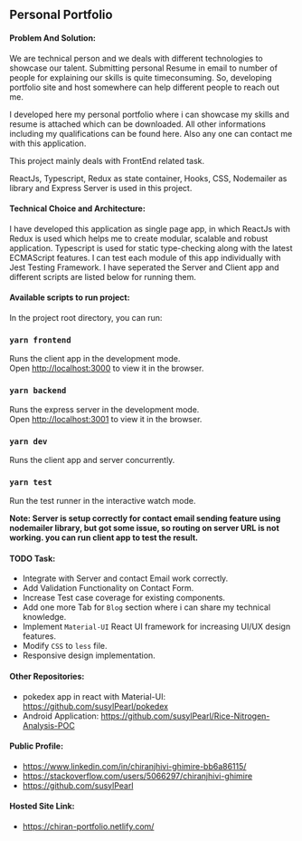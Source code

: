 
## Personal Portfolio

#### Problem And Solution:
We are technical person and we deals with different technologies to showcase our talent. Submitting personal Resume in email to number of people for explaining our skills is quite timeconsuming. So, developing portfolio site and host somewhere can help different people to reach out me.

I developed here my personal portfolio where i can showcase my skills and resume is attached which can be downloaded. All other informations including my qualifications can be found here. Also any one can contact me with this application.

This project mainly deals with FrontEnd related task.

ReactJs, Typescript, Redux as state container, Hooks, CSS, Nodemailer as library and Express Server is used in this project.

#### Technical Choice and Architecture:

I have developed this application as single page app, in which ReactJs with Redux is used which helps me to create modular, scalable and robust application. Typescript is used for static type-checking along with the latest ECMAScript features. I can test each module of this app individually with Jest Testing Framework. I have seperated the Server and Client app and different scripts are listed below for running them.

#### Available scripts to run project:

In the project root directory, you can run:

### `yarn frontend`

Runs the client app in the development mode.<br />
Open [http://localhost:3000](http://localhost:3000) to view it in the browser.

### `yarn backend`

Runs the express server in the development mode.<br />
Open [http://localhost:3001](http://localhost:3001) to view it in the browser.

### `yarn dev`

Runs the client app and server concurrently.<br />

### `yarn test`

Run the test runner in the interactive watch mode.<br />

**Note: Server is setup correctly for contact email sending feature using nodemailer library, but got some issue, so routing on server URL is not working. you can run client app to test the result.**

#### TODO Task:
- Integrate with Server and contact Email work correctly.
- Add Validation Functionality on Contact Form.
- Increase Test case coverage for existing components.
- Add one more Tab for `Blog` section where i can share my technical knowledge.
- Implement `Material-UI` React UI framework for increasing UI/UX design features.
- Modify `CSS` to `less` file.
- Responsive design implementation.

#### Other Repositories:
- pokedex app in react with Material-UI: https://github.com/susylPearl/pokedex
- Android Application: https://github.com/susylPearl/Rice-Nitrogen-Analysis-POC

#### Public Profile:
- https://www.linkedin.com/in/chiranjhivi-ghimire-bb6a86115/
- https://stackoverflow.com/users/5066297/chiranjhivi-ghimire
- https://github.com/susylPearl

#### Hosted Site Link:
- https://chiran-portfolio.netlify.com/
